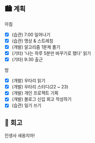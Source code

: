 ## 🏙️ 계획

아침

- [x] (습관) 7:00 일어나기
- [x] (습관) 명상 & 스트레칭
- [x] (개발) 알고리즘 1문제 풀기
- [x] (기타) '나는 하루 5분만 바꾸기로 했다' 읽기
- [x] (기타) 9:30 출근

밤

- [x] (개발) 우타리 읽기
- [x] (개발) 우타리 스터디(22 ~ 23)
- [x] (개발) 개인 프로젝트 기획
- [x] (개발) 블로그 신입 회고 작성하기
- [x] (습관) 일기 쓰기

## 🌆 회고

인생사 새옹지마!